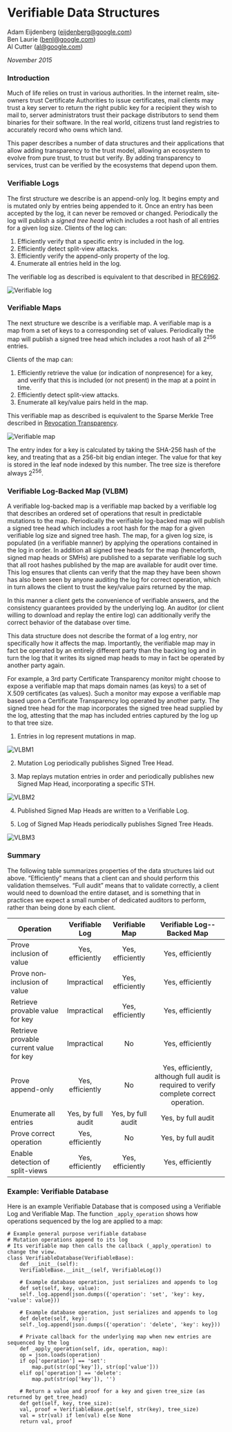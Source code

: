 
# Verifiable Data Structures

Adam Eijdenberg (eijdenberg@google.com)  
Ben Laurie (benl@google.com)  
Al Cutter (al@google.com)  

*November 2015*

### Introduction 

Much of life relies on trust in various authorities. In the internet realm,
site­ owners trust Certificate Authorities to issue certificates, mail clients
may trust a key server to return the right public key for a recipient they wish
to mail to, server administrators trust their package distributors to send them
binaries for their software. In the real world, citizens trust land registries
to accurately record who owns which land.  

This paper describes a number of data
structures and their applications that allow adding transparency to the trust
model, allowing an ecosystem to evolve from pure trust, to trust but verify. By
adding transparency to services, trust can be verified by the ecosystems that
depend upon them.

### Verifiable Logs 

The first structure we describe is an append­-only log. It begins empty and is
mutated only by entries being appended to it. Once an entry has been accepted by
the log, it can never be removed or changed. Periodically the log will publish a
*signed tree head* which includes a root hash of all entries for a given log size.
Clients of the log can: 
1. Efficiently verify that a specific entry is included in the log. 
2. Efficiently detect split-­view attacks. 
3. Efficiently verify the append-­only property of the log. 
4. Enumerate all entries held in the log. 

The verifiable log as described is equivalent to that described in
[RFC6962](https://tools.ietf.org/html/rfc6962).

![Verifiable log](vds/verifiableLog.png)

### Verifiable Maps 

The next structure we describe is a verifiable map. A verifiable map is a map
from a set of keys to a corresponding set of values. Periodically the map will
publish a signed tree head which includes a root hash of all 2<sup>256</sup>
entries.

Clients of the map can: 
1. Efficiently retrieve the value (or indication of non­presence) for a key, and
verify that this is included (or not present) in the map at a point in time. 
2. Efficiently detect split­-view attacks. 
3. Enumerate all key/value pairs held in the map. 

This verifiable map as described is equivalent to the Sparse Merkle Tree
described in [Revocation
Transparency](http://sump2.links.org/files/RevocationTransparency.pdf).

![Verifiable map](vds/verifiableMap.png)

The entry index for a key is calculated by taking the SHA-256 hash of the key,
and treating that as a 256-­bit big endian integer. The value for that key is
stored in the leaf node indexed by this number. The tree size is therefore
always 2<sup>256</sup>.

### Verifiable Log-­Backed Map (VLBM)

A verifiable log­-backed map is a verifiable map backed by a verifiable log that
describes an ordered set of operations that result in predictable mutations to
the map. Periodically the verifiable log-­backed map will publish a signed tree
head which includes a root hash for the map for a given verifiable log size and
signed tree hash. The map, for a given log size, is populated (in a verifiable
manner) by applying the operations contained in the log in order. In addition
all signed tree heads for the map (henceforth, signed map heads or SMHs) are
published to a separate verifiable log such that all root hashes published by
the map are available for audit over time. This log ensures that clients can
verify that the map they have been shown has also been seen by anyone auditing
the log for correct operation, which in turn allows the client to trust the
key/value pairs returned by the map. 

In this manner a client gets the convenience of verifiable answers, and the
consistency guarantees provided by the underlying log. An auditor (or client
willing to download and replay the entire log) can additionally verify the
correct behavior of the database over time.

This data structure does not describe the format of a log entry, nor
specifically how it affects the map. Importantly, the verifiable map may in fact
be operated by an entirely different party than the backing log and in turn the
log that it writes its signed map heads to may in fact be operated by another
party again.

For example, a 3rd party Certificate Transparency monitor might choose to expose
a verifiable map that maps domain names (as keys) to a set of X.509 certificates
(as values). Such a monitor may expose a verifiable map based upon a Certificate
Transparency log operated by another party. The signed tree head for the map
incorporates the signed tree head supplied by the log, attesting that the map
has included entries captured by the log up to that tree size.

1. Entries in log represent mutations in map.

![VLBM1](vds/VLBM1.png)

2. Mutation Log periodically publishes Signed Tree Head.

3. Map replays mutation entries in order and periodically publishes new Signed
Map Head, incorporating a specific STH.

![VLBM2](vds/VLBM2.png)

4. Published Signed Map Heads are written to a Verifiable Log.

5. Log of Signed Map Heads periodically publishes Signed Tree Heads.

![VLBM3](vds/VLBM3.png)


### Summary 

The following table summarizes properties of the data structures laid out above.
“Efficiently” means that a client can and should perform this validation
themselves. “Full audit” means that to validate correctly, a client would need
to download the entire dataset, and is something that in practices we expect a
small number of dedicated auditors to perform, rather than being done by each
client. 

Operation | Verifiable Log | Verifiable Map | Verifiable Log-­Backed Map 
------------- | :-----------------: | :-----------------: | :----------------------------------:
Prove inclusion of value | Yes, efficiently | Yes, efficiently | Yes, efficiently 
Prove non­inclusion of value | Impractical | Yes, efficiently | Yes, efficiently 
Retrieve provable value for key | Impractical | Yes, efficiently | Yes, efficiently 
Retrieve provable current value for key | Impractical | No | Yes, efficiently 
Prove append­-only | Yes, efficiently | No | Yes, efficiently, although full audit is required to verify complete correct operation. 
Enumerate all entries | Yes, by full audit | Yes, by full audit | Yes, by full audit 
Prove correct operation | Yes, efficiently | No | Yes, by full audit 
Enable detection of split­-views | Yes, efficiently | Yes, efficiently | Yes, efficiently

### Example: Verifiable Database

Here is an example Verifiable Database that is composed using a Verifiable Log
and Verifiable Map.  The function `_apply_operation` shows how operations
sequenced by the log are applied to a map:

```
# Example general purpose verifiable database
# Mutation operations append to its log
# Its verifiable map then calls the callback (_apply_operation) to change the view.
class VerifiableDatabase(VerifiableBase):
    def __init__(self):
	VerifiableBase.__init__(self, VerifiableLog())

    # Example database operation, just serializes and appends to log
    def set(self, key, value):
	self._log.append(json.dumps({'operation': 'set', 'key': key, 'value': value}))

    # Example database operation, just serializes and appends to log
    def delete(self, key):
	self._log.append(json.dumps({'operation': 'delete', 'key': key}))

    # Private callback for the underlying map when new entries are sequenced by the log
    def _apply_operation(self, idx, operation, map):
	op = json.loads(operation)
	if op['operation'] == 'set':
	    map.put(str(op['key']), str(op['value']))
	elif op['operation'] == 'delete':
	    map.put(str(op['key']), '')

    # Return a value and proof for a key and given tree_size (as returned by get_tree_head)
    def get(self, key, tree_size):
	val, proof = VerifiableBase.get(self, str(key), tree_size)
	val = str(val) if len(val) else None
	return val, proof
```

